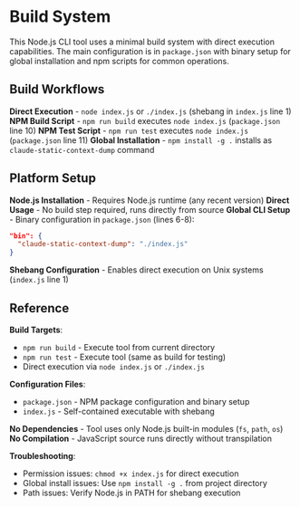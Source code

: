 <!-- Generated: 2025-07-12 20:30:00 UTC -->

# Build System

This Node.js CLI tool uses a minimal build system with direct execution capabilities. The main configuration is in `package.json` with binary setup for global installation and npm scripts for common operations.

## Build Workflows

**Direct Execution** - `node index.js` or `./index.js` (shebang in `index.js` line 1)
**NPM Build Script** - `npm run build` executes `node index.js` (`package.json` line 10)
**NPM Test Script** - `npm run test` executes `node index.js` (`package.json` line 11)
**Global Installation** - `npm install -g .` installs as `claude-static-context-dump` command

## Platform Setup

**Node.js Installation** - Requires Node.js runtime (any recent version)
**Direct Usage** - No build step required, runs directly from source
**Global CLI Setup** - Binary configuration in `package.json` (lines 6-8):
```json
"bin": {
  "claude-static-context-dump": "./index.js"
}
```

**Shebang Configuration** - Enables direct execution on Unix systems (`index.js` line 1)

## Reference

**Build Targets**:
- `npm run build` - Execute tool from current directory
- `npm run test` - Execute tool (same as build for testing)
- Direct execution via `node index.js` or `./index.js`

**Configuration Files**:
- `package.json` - NPM package configuration and binary setup
- `index.js` - Self-contained executable with shebang

**No Dependencies** - Tool uses only Node.js built-in modules (`fs`, `path`, `os`)
**No Compilation** - JavaScript source runs directly without transpilation

**Troubleshooting**:
- Permission issues: `chmod +x index.js` for direct execution
- Global install issues: Use `npm install -g .` from project directory
- Path issues: Verify Node.js in PATH for shebang execution